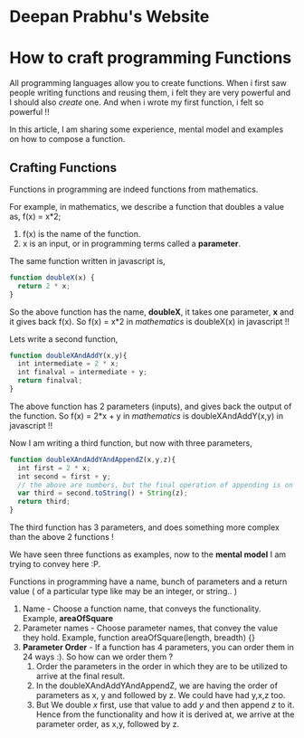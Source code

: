 # Deepan Prabhu's Website

# How to craft programming Functions

All programming languages allow you to create functions. When i first saw people writing functions and reusing them, i felt they are very powerful and I should also *create* one. And when i wrote my first function, i felt so powerful !!

In this article, I am sharing some experience, mental model and examples on how to compose a function. 

## Crafting Functions

Functions in programming are indeed functions from mathematics.

For example, in mathematics, we describe a function that doubles a value as,
f(x) = x*2;

1. f(x) is the name of the function.
2. x is an input, or in programming terms called a **parameter**.

The same function written in javascript is,

```javascript
function doubleX(x) {
  return 2 * x;
}
```
So the above function has the name, **doubleX**, it takes one parameter, **x** and it gives back f(x).
So f(x) = x\*2 in *mathematics* is doubleX(x) in javascript !!

Lets write a second function,

``` javascript
function doubleXAndAddY(x,y){
  int intermediate = 2 * x;
  int finalval = intermediate + y;
  return finalval;
}
```
The above function has 2 parameters (inputs), and gives back the output of the function.
So f(x) = 2*x + y in *mathematics* is doubleXAndAddY(x,y) in javascript !!

Now I am writing a third function, but now with three parameters,

```javascript
function doubleXAndAddYAndAppendZ(x,y,z){
  int first = 2 * x;
  int second = first + y;
  // the above are numbers, but the final operation of appending is on strings.
  var third = second.toString() + String(z);
  return third;
}
```
The third function has 3 parameters, and does something more complex than the above 2 functions !

We have seen three functions as examples, now to the **mental model** I am trying to convey here :P.

Functions in programming have a name, bunch of parameters and a return value ( of a particular type like may be an integer, or string.. )

1. Name - Choose a function name, that conveys the functionality. Example, **areaOfSquare**
2. Parameter names - Choose parameter names, that convey the value they hold. Example, function areaOfSquare(length, breadth) {}
3. **Parameter Order** - If a function has 4 parameters, you can order them in 24 ways :). So how can we order them ?
   1. Order the parameters in the order in which they are to be utilized to arrive at the final result.
   2. In the doubleXAndAddYAndAppendZ, we are having the order of parameters as x, y and followed by z. We could have had y,x,z    too.
   3. But We double *x* first, use that value to add *y* and then append *z* to it. Hence from the functionality and how it is derived at, we arrive at the parameter order, as x,y, followed by z.
